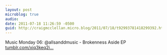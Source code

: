 ```yaml
---
layout: post
microblog: true
audio: 
date: 2011-07-18 11:26:59 -0500
guid: http://craigmcclellan.micro.blog/2011/07/18/t92993781418299392.html
---
```

Music Monday 06: @allsanddmusic - Brokenness Aside EP [tumblr.com/xiq3keq2i...](http://tumblr.com/xiq3keq2i9)
